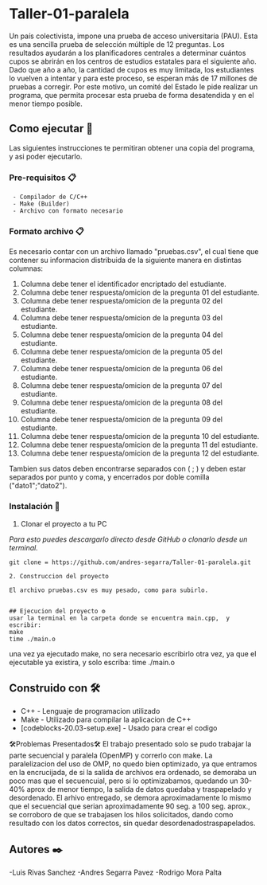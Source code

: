 # Taller-01-paralela

Un país colectivista, impone una prueba de acceso universitaria (PAU). Esta es una sencilla prueba de
selección múltiple de 12 preguntas. Los resultados ayudarán a los planificadores centrales a
determinar cuántos cupos se abrirán en los centros de estudios estatales para el siguiente año. Dado
que año a año, la cantidad de cupos es muy limitada, los estudiantes lo vuelven a intentar y para este
proceso, se esperan más de 17 millones de pruebas a corregir.
Por este motivo, un comité del Estado le pide realizar un programa, que permita procesar esta prueba
de forma desatendida y en el menor tiempo posible.

## Como ejecutar 🚀
Las siguientes instrucciones te permitiran obtener una copia del programa, y asi poder ejecutarlo.

### Pre-requisitos 📋
```
 - Compilador de C/C++
 - Make (Builder)
 - Archivo con formato necesario
```
### Formato archivo 📋
Es necesario contar con un archivo llamado "pruebas.csv", el cual tiene que contener su informacion distribuida de la siguiente manera en distintas columnas:

  1. Columna debe tener el identificador encriptado del estudiante.
  2. Columna debe tener respuesta/omicion de la pregunta 01 del estudiante.
  3. Columna debe tener respuesta/omicion de la pregunta 02 del estudiante.
  4. Columna debe tener respuesta/omicion de la pregunta 03 del estudiante.
  5. Columna debe tener respuesta/omicion de la pregunta 04 del estudiante.
  6. Columna debe tener respuesta/omicion de la pregunta 05 del estudiante.
  7. Columna debe tener respuesta/omicion de la pregunta 06 del estudiante.
  8. Columna debe tener respuesta/omicion de la pregunta 07 del estudiante.
  9. Columna debe tener respuesta/omicion de la pregunta 08 del estudiante.
  10. Columna debe tener respuesta/omicion de la pregunta 09 del estudiante.
  11. Columna debe tener respuesta/omicion de la pregunta 10 del estudiante.
  12. Columna debe tener respuesta/omicion de la pregunta 11 del estudiante.
  13. Columna debe tener respuesta/omicion de la pregunta 12 del estudiante.

Tambien sus datos deben encontrarse separados con  ( ; ) y deben estar separados por punto y coma, y encerrados por doble comilla ("dato1";"dato2").
### Instalación 🔧

1. Clonar el proyecto a tu PC

_Para esto puedes descargarlo directo desde GitHub o clonarlo desde un terminal._
```
git clone = https://github.com/andres-segarra/Taller-01-paralela.git

2. Construccion del proyecto

El archivo pruebas.csv es muy pesado, como para subirlo.


## Ejecucion del proyecto ⚙️
usar la terminal en la carpeta donde se encuentra main.cpp,  y escribir: 
make
time ./main.o
```
una vez ya ejecutado make, no sera necesario escribirlo otra vez, ya que el ejecutable ya existira, y solo escriba: time ./main.o
 
## Construido con 🛠️

* C++ - Lenguaje de programacion utilizado
* Make - Utilizado para compilar la aplicacion de C++
* [codeblocks-20.03-setup.exe] - Usado para crear el codigo

🛠️Problemas Presentados🛠️
El trabajo presentado solo se pudo trabajar la parte secuencial y paralela (OpenMP) y correrlo con make.
La paralelizacion del uso de OMP, no quedo bien optimizado, ya que entramos en la encrucijada, de si la salida de archivos era ordenado, se demoraba un poco mas que el secuencuial, pero si lo optimizabamos, quedando un 30-40% aprox de menor tiempo, la salida de datos quedaba y traspapelado y desordenado.
El arhivo entregado, se demora aproximadamente lo mismo que el secuencial que serian aproximadamente 90 seg. a 100 seg. aprox., se corroboro de que se trabajasen los hilos solicitados, dando como resultado con los datos correctos, sin quedar desordenadostraspapelados.


## Autores ✒️
-Luis Rivas Sanchez
-Andres Segarra Pavez
-Rodrigo Mora Palta
